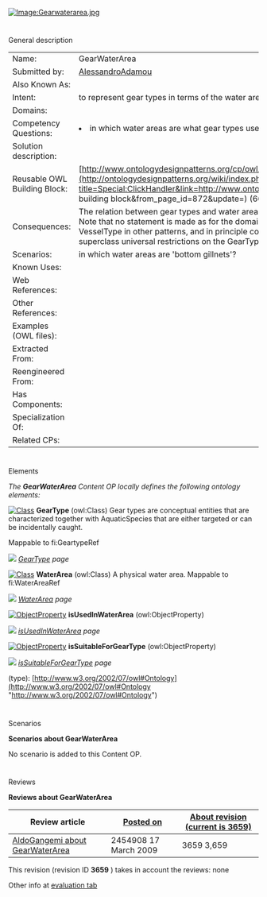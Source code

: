 [![Image:Gearwaterarea.jpg](../images/6/6e/Gearwaterarea.jpg)](../Image/Gearwaterarea.jpg "Image:Gearwaterarea.jpg")





# 

 General description




|  |  |
| --- | --- |
|  Name:  |  GearWaterArea  |
|  Submitted by:  | [AlessandroAdamou](../User/AlessandroAdamou "User:AlessandroAdamou")  |
|  Also Known As:  |  |
|  Intent:  |  to represent gear types in terms of the water areas where they can be employed to collect aquatic resources  |
|  Domains:  |  |
|  Competency Questions:  | <li>       in which water areas are what gear types used?      </li> |
|  Solution description:  |  |
|  Reusable OWL Building Block:  | [http://www.ontologydesignpatterns.org/cp/owl/fsdas/gearwaterarea.owl](http://ontologydesignpatterns.org/wiki/index.php?title=Special:ClickHandler&link=http://www.ontologydesignpatterns.org/cp/owl/fsdas/gearwaterarea.owl&message=OWL building block&from_page_id=872&update=)  (662)  |
|  Consequences:  |  The relation between gear types and water areas is general, i.e. not expressed in terms of logistics, legal constraints etc. Note that no statement is made as for the domain of the hasWaterArea property, as it applies to both GearType and VesselType in other patterns, and in principle could apply to other entities. Hence the domain is expressed through superclass universal restrictions on the GearType class.  |
|  Scenarios:  |  in which water areas are 'bottom gillnets'?  |
|  Known Uses:  |  |
|  Web References:  |  |
|  Other References:  |  |
|  Examples (OWL files):  |  |
|  Extracted From:  |  |
|  Reengineered From:  |  |
|  Has Components:  |  |
|  Specialization Of:  |  |
|  Related CPs:  |  |



  





# 

 Elements



_The
 __GearWaterArea__ 
 Content OP locally defines the following ontology elements:_ 





[![Class](../../images/thumb/2/27/Class.gif/20px-Class.gif)](../Image/Class.gif "Class")
__GearType__ 
 (owl:Class) Gear types are conceptual entities that are characterized together with AquaticSpecies that are either targeted or can be incidentally caught.
 
 Mappable to fi:GeartypeRef
 



[![](../../../../images/thumb/8/87/ArrowRight.gif/11px-ArrowRight.gif)](../Image/ArrowRight.gif "ArrowRight.gif")
_[GearType](../Submissions/GearWaterArea/GearType "Submissions:GearWaterArea/GearType") 
 page_ 



[![Class](../../images/thumb/2/27/Class.gif/20px-Class.gif)](../Image/Class.gif "Class")
__WaterArea__ 
 (owl:Class) A physical water area. Mappable to fi:WaterAreaRef
 
[![](../../../../images/thumb/8/87/ArrowRight.gif/11px-ArrowRight.gif)](../Image/ArrowRight.gif "ArrowRight.gif")
_[WaterArea](../Submissions/GearWaterArea/WaterArea "Submissions:GearWaterArea/WaterArea") 
 page_ 



[![ObjectProperty](../../images/thumb/c/c3/ObjectProperty.gif/20px-ObjectProperty.gif)](../Image/ObjectProperty.gif "ObjectProperty")
__isUsedInWaterArea__ 
 (owl:ObjectProperty)
 
[![](../../../../images/thumb/8/87/ArrowRight.gif/11px-ArrowRight.gif)](../Image/ArrowRight.gif "ArrowRight.gif")
_[isUsedInWaterArea](../Submissions/GearWaterArea/isUsedInWaterArea "Submissions:GearWaterArea/isUsedInWaterArea") 
 page_ 



[![ObjectProperty](../../images/thumb/c/c3/ObjectProperty.gif/20px-ObjectProperty.gif)](../Image/ObjectProperty.gif "ObjectProperty")
__isSuitableForGearType__ 
 (owl:ObjectProperty)
 
[![](../../../../images/thumb/8/87/ArrowRight.gif/11px-ArrowRight.gif)](../Image/ArrowRight.gif "ArrowRight.gif")
_[isSuitableForGearType](../Submissions/GearWaterArea/isSuitableForGearType "Submissions:GearWaterArea/isSuitableForGearType") 
 page_ 


 (type):
 [http://www.w3.org/2002/07/owl#Ontology](http://www.w3.org/2002/07/owl#Ontology "http://www.w3.org/2002/07/owl#Ontology") 




# 

 Scenarios




__Scenarios about GearWaterArea__ 


 No scenario is added to this Content OP.
 




# 

 Reviews




__Reviews about GearWaterArea__ 



|  Review article  | [Posted on](../Property/CreationDate "Property:CreationDate")  | [About revision (current is 3659)](../Property/ReviewAboutVersion "Property:ReviewAboutVersion")  |
| --- | --- | --- |
| [AldoGangemi about GearWaterArea](../Reviews/AldoGangemi_about_GearWaterArea "Reviews:AldoGangemi about GearWaterArea")  |  2454908  17 March 2009  |  3659  3,659  |



 This revision (revision ID
 __3659__ 
 ) takes in account the reviews: none
 



 Other info at
 [evaluation tab](http://ontologydesignpatterns.org/wiki/index.php?title=Submissions:GearWaterArea&action=evaluation "http://ontologydesignpatterns.org/wiki/index.php?title=Submissions:GearWaterArea&action=evaluation")